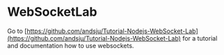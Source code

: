 # WebSocketLab

Go to [https://github.com/andsju/Tutorial-Nodejs-WebSocket-Lab](https://github.com/andsju/Tutorial-Nodejs-WebSocket-Lab) for a tutorial and documentation how to use websockets.